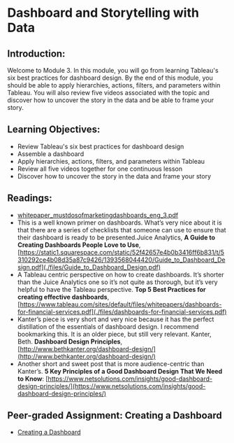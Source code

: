 # Dashboard and Storytelling with Data

## Introduction:
Welcome to Module 3. In this module, you will go from learning Tableau's six best practices for dashboard design. By the end of this module, you should be able to apply hierarchies, actions, filters, and parameters within Tableau. You will also review five videos associated with the topic and discover how to uncover the story in the data and be able to frame your story.

## Learning Objectives:
* Review Tableau's six best practices for dashboard design
* Assemble a dashboard
* Apply hierarchies, actions, filters, and parameters within Tableau
* Review all five videos together for one continuous lesson
* Discover how to uncover the story in the data and frame your story

## Readings:
* [whitepaper_mustdosofmarketingdashboards_eng_3.pdf](./files/whitepaper_mustdosofmarketingdashboards_eng_3.pdf)
* This is a well known primer on dashboards. What’s very nice about it is that there are a series of checklists that someone can use to ensure that their dashboard is ready to be presented.Juice Analytics, **A Guide to Creating Dashboards People Love to Use**, [https://static1.squarespace.com/static/52f42657e4b0b3416ff6b831/t/5310292ce4b08d35a87c9426/1393568044420/Guide_to_Dashboard_Design.pdf](./files/Guide_to_Dashboard_Design.pdf)
* A Tableau centric perspective on how to create dashboards. It’s shorter  than the Juice Analytics one so it’s not quite as thorough, but it’s very  helpful to have the Tableau perspective. **Top 5 Best Practices for creating effective dashboards**, [https://www.tableau.com/sites/default/files/whitepapers/dashboards-for-financial-services.pdf](./files/dashboards-for-financial-services.pdf)
* Kanter’s piece is very short and very nice because it has the perfect  distillation of the essentials of dashboard design. I recommend  bookmarking this. It is an older piece, but still very relevant. Kanter, Beth. **Dashboard Design Principles**, [http://www.bethkanter.org/dashboard-design/](http://www.bethkanter.org/dashboard-design/)
* Another short and sweet post that is more audience-centric than Kanter’s. **5 Key Principles of a Good Dashboard Design That We Need to Know**: [https://www.netsolutions.com/insights/good-dashboard-design-principles/](https://www.netsolutions.com/insights/good-dashboard-design-principles/)

## Peer-graded Assignment: Creating a Dashboard
* [Creating a Dashboard](./PGA_Creating_a_Dashboard.md)
